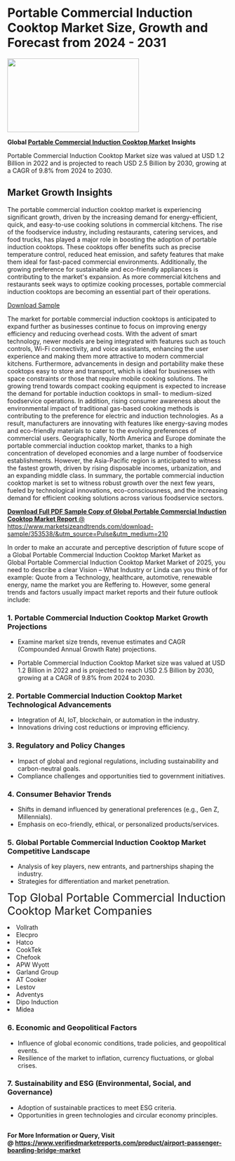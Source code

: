 <H1>Portable Commercial Induction Cooktop Market Size, Growth and Forecast from 2024 - 2031</H1><img class="aligncenter size-medium wp-image-584254" src="https://thirdeyenews.in/wp-content/uploads/2024/09/Global-Market-Research-300x168.jpeg" alt="" width="300" height="168" /><p><strong>Global&nbsp;<a href="https://www.marketsizeandtrends.com/download-sample/353538/&amp;utm_source=Pulse&amp;utm_medium=210">Portable Commercial Induction Cooktop Market</a> Insights</strong></p><p>Portable Commercial Induction Cooktop Market size was valued at USD 1.2 Billion in 2022 and is projected to reach USD 2.5 Billion by 2030, growing at a CAGR of 9.8% from 2024 to 2030.</p><p><h2>Market Growth Insights</h2> <p>The portable commercial induction cooktop market is experiencing significant growth, driven by the increasing demand for energy-efficient, quick, and easy-to-use cooking solutions in commercial kitchens. The rise of the foodservice industry, including restaurants, catering services, and food trucks, has played a major role in boosting the adoption of portable induction cooktops. These cooktops offer benefits such as precise temperature control, reduced heat emission, and safety features that make them ideal for fast-paced commercial environments. Additionally, the growing preference for sustainable and eco-friendly appliances is contributing to the market's expansion. As more commercial kitchens and restaurants seek ways to optimize cooking processes, portable commercial induction cooktops are becoming an essential part of their operations.</p> <p><a href="download-link">Download Sample</a></p> <p>The market for portable commercial induction cooktops is anticipated to expand further as businesses continue to focus on improving energy efficiency and reducing overhead costs. With the advent of smart technology, newer models are being integrated with features such as touch controls, Wi-Fi connectivity, and voice assistants, enhancing the user experience and making them more attractive to modern commercial kitchens. Furthermore, advancements in design and portability make these cooktops easy to store and transport, which is ideal for businesses with space constraints or those that require mobile cooking solutions. The growing trend towards compact cooking equipment is expected to increase the demand for portable induction cooktops in small- to medium-sized foodservice operations. In addition, rising consumer awareness about the environmental impact of traditional gas-based cooking methods is contributing to the preference for electric and induction technologies. As a result, manufacturers are innovating with features like energy-saving modes and eco-friendly materials to cater to the evolving preferences of commercial users. Geographically, North America and Europe dominate the portable commercial induction cooktop market, thanks to a high concentration of developed economies and a large number of foodservice establishments. However, the Asia-Pacific region is anticipated to witness the fastest growth, driven by rising disposable incomes, urbanization, and an expanding middle class. In summary, the portable commercial induction cooktop market is set to witness robust growth over the next few years, fueled by technological innovations, eco-consciousness, and the increasing demand for efficient cooking solutions across various foodservice sectors.</p> <p><a href="get-more-link"></p><p><span class=""><strong>Download Full PDF Sample Copy of Global Portable Commercial Induction Cooktop Market Report</strong> @ <a href="https://www.marketsizeandtrends.com/download-sample/353538/&amp;utm_source=Pulse&amp;utm_medium=210" target="_blank">https://www.marketsizeandtrends.com/download-sample/353538/&amp;utm_source=Pulse&amp;utm_medium=210</a></span></p><p>In order to make an accurate and perceptive description of future scope of a Global&nbsp;Portable Commercial Induction Cooktop Market Market as Global&nbsp;Portable Commercial Induction Cooktop Market Market of 2025, you need to describe a clear Vision &ndash; What Industry or Linda can you think of for example: Quote from a Technology, healthcare, automotive, renewable energy, name the market you are Reffering to. However, some general trends and factors usually impact market reports and their future outlook include:</p><h3>1.&nbsp;<strong>Portable Commercial Induction Cooktop Market Growth Projections</strong></h3><ul><li>Examine market size trends, revenue estimates and CAGR (Compounded Annual Growth Rate) projections.</li><li><p>Portable Commercial Induction Cooktop Market size was valued at USD 1.2 Billion in 2022 and is projected to reach USD 2.5 Billion by 2030, growing at a CAGR of 9.8% from 2024 to 2030.</p></li></ul><h3>2.&nbsp;<strong>Portable Commercial Induction Cooktop Market Technological Advancements</strong></h3><ul><li>Integration of AI, IoT, blockchain, or automation in the industry.</li><li>Innovations driving cost reductions or improving efficiency.</li></ul><h3>3.&nbsp;<strong>Regulatory and Policy Changes</strong></h3><ul><li>Impact of global and regional regulations, including sustainability and carbon-neutral goals.</li><li>Compliance challenges and opportunities tied to government initiatives.</li></ul><h3>4.&nbsp;<strong>Consumer Behavior Trends</strong></h3><ul><li>Shifts in demand influenced by generational preferences (e.g., Gen Z, Millennials).</li><li>Emphasis on eco-friendly, ethical, or personalized products/services.</li></ul><h3>5.&nbsp;<strong>Global Portable Commercial Induction Cooktop Market Competitive Landscape</strong></h3><ul><li>Analysis of key players, new entrants, and partnerships shaping the industry.</li><li>Strategies for differentiation and market penetration.</li></ul><p data-pm-slice="1 1 []"><span style="color: inherit; font-family: inherit; font-size: 25px;">Top Global Portable Commercial Induction Cooktop Market Companies</span></p><div class="" data-test-id=""><p><li>Vollrath</li><li> Elecpro</li><li> Hatco</li><li> CookTek</li><li> Chefook</li><li> APW Wyott</li><li> Garland Group</li><li> AT Cooker</li><li> Lestov</li><li> Adventys</li><li> Dipo Induction</li><li> Midea</li></p></div><h3>6.&nbsp;<strong>Economic and Geopolitical Factors</strong></h3><ul><li>Influence of global economic conditions, trade policies, and geopolitical events.</li><li>Resilience of the market to inflation, currency fluctuations, or global crises.</li></ul><h3>7.&nbsp;<strong>Sustainability and ESG (Environmental, Social, and Governance)</strong></h3><ul><li>Adoption of sustainable practices to meet ESG criteria.</li><li>Opportunities in green technologies and circular economy principles.</li></ul><h2><strong style="font-size: 14px;">For More Information or Query, Visit @&nbsp;</strong><a style="background-color: #ffffff; font-size: 14px;" href="https://www.marketsizeandtrends.com/report/portable-commercial-induction-cooktop-market/" target="_blank">https://www.verifiedmarketreports.com/product/airport-passenger-boarding-bridge-market</a></h2>
